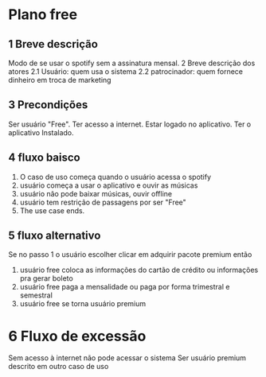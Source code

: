 # Plano free
<object width="700" height="600" data="../plano_free.jpg"></object>

## 1 Breve descrição
Modo de se usar o spotify sem a assinatura mensal.
2 Breve descrição dos atores
2.1 Usuário: quem usa o sistema
2.2     patrocinador: quem fornece dinheiro em troca de marketing
## 3 Precondições
Ser usuário "Free".
Ter acesso a internet.
Estar logado no aplicativo.
Ter o aplicativo Instalado.
## 4 fluxo baisco
1. O caso de uso começa quando o usuário acessa o spotify
2. usuário começa a usar o aplicativo e ouvir as músicas
3. usuário não pode baixar músicas, ouvir offline
4. usuário tem restrição de passagens por ser "Free"
5. The use case ends.
## 5 fluxo alternativo
Se no passo 1 o usuário escolher clicar em adquirir pacote premium então
1. usuário free coloca as informações do cartão de crédito ou informações pra gerar boleto
2. usuário free paga a mensalidade ou paga por forma trimestral e semestral
3. usuário free se torna usuário premium
# 6 Fluxo de excessão

Sem acesso à internet          não pode acessar o sistema
Ser usuário premium            descrito em outro caso de uso
